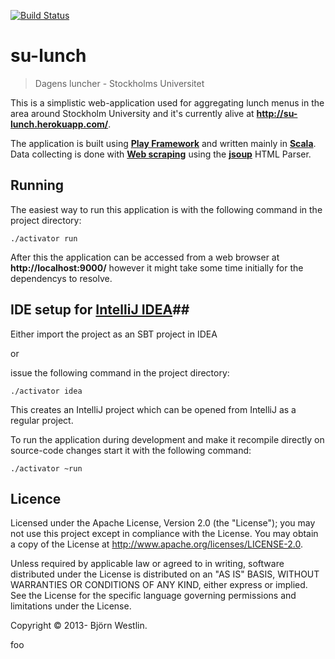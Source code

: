 [![Build Status](https://travis-ci.org/bwestlin/su-lunch.svg?branch=master)](https://travis-ci.org/bwestlin/su-lunch)

# su-lunch #
> Dagens luncher - Stockholms Universitet

This is a simplistic web-application used for aggregating lunch menus in the area around Stockholm University and it's currently alive at **http://su-lunch.herokuapp.com/**.

The application is built using **[Play Framework](http://www.playframework.com)** and written mainly in **[Scala](http://www.scala-lang.org/)**.
Data collecting is done with **[Web scraping](http://en.wikipedia.org/wiki/Web_scraping)** using the **[jsoup](http://jsoup.org/)** HTML Parser.

## Running ##
The easiest way to run this application is with the following command in the project directory:
```
./activator run
```
After this the application can be accessed from a web browser at **http://localhost:9000/** however it might take some time initially for the dependencys to resolve.

## IDE setup for **[IntelliJ IDEA](http://www.jetbrains.com/idea/)**##
Either import the project as an SBT project in IDEA

or

issue the following command in the project directory:
```
./activator idea
```
This creates an IntelliJ project which can be opened from IntelliJ as a regular project.

To run the application during development and make it recompile directly on source-code changes start it with the following command:
```
./activator ~run
```

## Licence ##

Licensed under the Apache License, Version 2.0 (the "License"); you may not use this project except in compliance with the License. You may obtain a copy of the License at http://www.apache.org/licenses/LICENSE-2.0.

Unless required by applicable law or agreed to in writing, software distributed under the License is distributed on an "AS IS" BASIS, WITHOUT WARRANTIES OR CONDITIONS OF ANY KIND, either express or implied. See the License for the specific language governing permissions and limitations under the License.

Copyright &copy; 2013- Björn Westlin.

foo
